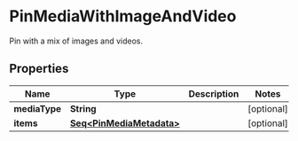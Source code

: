 

# PinMediaWithImageAndVideo

Pin with a mix of images and videos.

## Properties

Name | Type | Description | Notes
------------ | ------------- | ------------- | -------------
**mediaType** | **String** |  |  [optional]
**items** | [**Seq&lt;PinMediaMetadata&gt;**](PinMediaMetadata.md) |  |  [optional]



